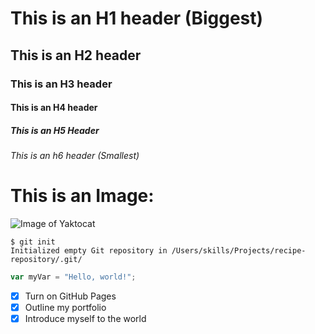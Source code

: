 # This is an H1 header (Biggest)
## This is an H2 header 
### This is an H3 header 
#### This is an H4 header
##### This is an H5 Header
###### This is an h6 header (Smallest)

# This is an Image:
![Image of Yaktocat](https://octodex.github.com/images/yaktocat.png)

```
$ git init
Initialized empty Git repository in /Users/skills/Projects/recipe-repository/.git/
```

``` javascript
var myVar = "Hello, world!";
```
- [x] Turn on GitHub Pages
- [x] Outline my portfolio
- [x] Introduce myself to the world
